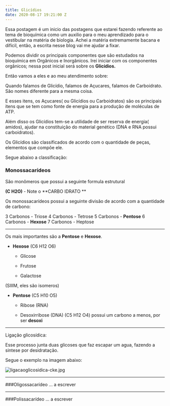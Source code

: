 ```yaml
---
title: Glicídios
date: 2020-08-17 19:21:00 Z
---
```


Essa postagem é um inicio das postagens que estarei fazendo referente ao tema de bioquímica como um auxilio para o meu aprendizado para o vestibular na matéria de biologia. Achei a matéria extremamente bacana e difícil, então,  a escrita nesse blog vai me ajudar a fixar.

Podemos dividir os principais componentes que são estudados na bioquímica em Orgânicos e Inorgânicos. Irei iniciar com os componentes orgânicos; nessa post inicial será sobre os **Glicídios.**

Então vamos a eles e ao meu atendimento sobre:

Quando falamos de Glicídio, falamos de Açucares, falamos de Carboidrato. São nomes diferente para a mesma coisa.

E esses itens, os Açucares( ou Glicídios ou Carboidratos) são os principais itens que se tem como fonte de energia para a produção de moléculas de ATP.

Além disso os Glicídios tem-se a utilidade de ser reserva de energia(  amidos), ajudar na constituição do material genético (DNA e RNA possui carboidratos).

Os Glicídios são classificados de acordo com o quantidade de peças, elementos que compõe ele.

Segue abaixo a classificação:

### Monossacarídeos

São monômeros que possui a seguinte formula estrutural 

**(C H2O)** - Note o **CARBO IDRATO **

Os monossacarídeos possui a seguinte divisão de acordo com a quantidade de carbono:

3 Carbonos - Triose 
4 Carbonos - Tetrose
5 Carbonos - **Pentose**
6 Carbonos - **Hexose**
7 Carbonos - Heptose

---

Os mais importantes são a **Pentose** e **Hexose**.



* **Hexose** (C6 H12 O6)

  * Glicose 

  * Frutose

  * Galactose

(SIIIM, eles são isomeros)


* **Pentose** (C5 H10 O5)

  * Ribose (RNA)

  * Desoxirribose (DNA) (C5 H12 O4) possui um carbono a menos, por ser **desoxi**


---

Ligação glicosídica:

Esse processo junta duas glicoses que faz escapar um agua, fazendo a sintese por desidratação.

Segue o exemplo na imagem abaixo:

![ligacaoglicosidica-cke.jpg](/uploads/ligacaoglicosidica-cke.jpg)

---
###Oligossacarídeo 
... a escrever

---

###Polissacarídeo 
... a escrever